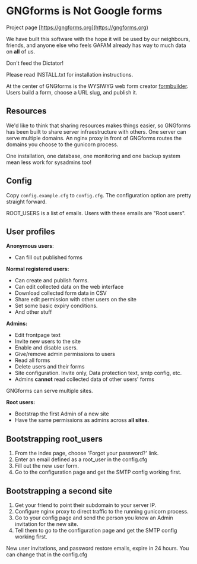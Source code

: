 # **G**NGforms is **N**ot **G**oogle forms

Project page [https://gngforms.org](https://gngforms.org)

We have built this software with the hope it will be used by our neighbours, friends, and anyone else who feels GAFAM already has way to much data on **all** of us.

Don't feed the Dictator!

Please read INSTALL.txt for installation instructions.

At the center of GNGforms is the WYSIWYG web form creator [formbuilder](https://formbuilder.online/). Users build a form, choose a URL slug, and publish it.

## Resources
We'd like to think that sharing resources makes things easier, so GNGforms has been built to share server infraestructure with others. One server can serve multiple domains. An nginx proxy in front of GNGforms routes the domains you choose to the gunicorn process.

One installation, one database, one monitoring and one backup system mean less work for sysadmins too!

## Config
Copy `config.example.cfg` to `config.cfg`. The configuration option are pretty straight forward.

ROOT_USERS is a list of emails. Users with these emails are "Root users".

## User profiles
**Anonymous users**:
 * Can fill out published forms
 
**Normal registered users:**
 * Can create and publish forms.
 * Can edit collected data on the web interface
 * Download collected form data in CSV
 * Share edit permission with other users on the site
 * Set some basic expiry conditions.
 * And other stuff

**Admins:**
 * Edit frontpage text
 * Invite new users to the site
 * Enable and disable users.
 * Give/remove admin permissions to users
 * Read all forms
 * Delete users and their forms
 * Site configuration. Invite only, Data protection text, smtp config, etc.
 * Admins **cannot** read collected data of other users' forms

GNGforms can serve multiple sites.

**Root users:**
 * Bootstrap the first Admin of a new site
 * Have the same permissions as admins across **all sites**.

## Bootstrapping root_users
1. From the index page, choose 'Forgot your password?' link.
2. Enter an email defined as a root_user in the config.cfg
3. Fill out the new user form.
4. Go to the configuration page and get the SMTP config working first.

## Bootstrapping a second site
1. Get your friend to point their subdomain to your server IP.
2. Configure nginx proxy to direct traffic to the running gunicorn process.
3. Go to your config page and send the person you know an Admin invitation for the new site.
4. Tell them to go to the configuration page and get the SMTP config working first.

New user invitations, and password restore emails, expire in 24 hours. You can change that in the config.cfg

